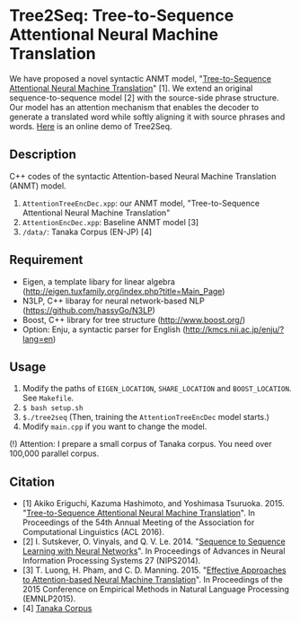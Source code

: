 # Tree2Seq: Tree-to-Sequence Attentional Neural Machine Translation
We have proposed a novel syntactic ANMT model, "[Tree-to-Sequence Attentional Neural Machine Translation](http://arxiv.org/abs/1603.06075)" [1].
We extend an original sequence-to-sequence model [2] with the source-side phrase structure. 
Our model has an attention mechanism that enables the decoder to generate a translated word while softly aligning it with source phrases and words.
[Here](http://www.logos.t.u-tokyo.ac.jp/~eriguchi/demo/tree2seq/index.php) is an online demo of Tree2Seq.

## Description
C++ codes of the syntactic Attention-based Neural Machine Translation (ANMT) model.

1. `AttentionTreeEncDec.xpp`: our ANMT model, "Tree-to-Sequence Attentional Neural Machine Translation"
2. `AttentionEncDec.xpp`: Baseline ANMT model [3]
3. `/data/`: Tanaka Corpus (EN-JP) [4]

## Requirement
  * Eigen, a template libary for linear algebra (<http://eigen.tuxfamily.org/index.php?title=Main_Page>)
  * N3LP, C++ libaray for neural network-based NLP (<https://github.com/hassyGo/N3LP>)
  * Boost, C++ library for tree structure (<http://www.boost.org/>)
  * Option: Enju, a syntactic parser for English (<http://kmcs.nii.ac.jp/enju/?lang=en>)

## Usage
   1. Modify the paths of `EIGEN_LOCATION`, `SHARE_LOCATION` and `BOOST_LOCATION`. See `Makefile`. 
   2. `$ bash setup.sh`
   3. `$./tree2seq` (Then, training the `AttentionTreeEncDec` model starts.)
   4. Modify `main.cpp` if you want to change the model.

   (!) Attention: I prepare a small corpus of Tanaka corpus. You need over 100,000 parallel corpus.

## Citation
   * [1] Akiko Eriguchi, Kazuma Hashimoto, and Yoshimasa Tsuruoka. 2015. "[Tree-to-Sequence Attentional Neural Machine Translation](http://www.logos.t.u-tokyo.ac.jp/~eriguchi/paper/ACL2016/ACL2016.pdf)". In Proceedings of the 54th Annual Meeting of the Association for Computational Linguistics (ACL 2016).
   * [2] I. Sutskever, O. Vinyals, and Q. V. Le. 2014. "[Sequence to Sequence Learning with Neural Networks](http://papers.nips.cc/paper/5346-sequence-to-sequence-learning-with-neural-networks.pdf)". In Proceedings of Advances in Neural Information Processing Systems 27 (NIPS2014).
   * [3] T. Luong, H. Pham, and C. D. Manning. 2015. "[Effective Approaches to Attention-based Neural Machine Translation](http://www.aclweb.org/anthology/D15-1166)". In Proceedings of the 2015 Conference on Empirical Methods in Natural Language Processing (EMNLP2015).
   * [4] [Tanaka Corpus](http://www.edrdg.org/wiki/index.php/Tanaka_Corpus)